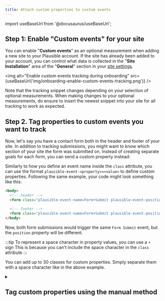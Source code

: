 ```yaml
---
title: Attach custom properties to custom events
---
```


import useBaseUrl from '@docusaurus/useBaseUrl';

## Step 1: Enable "Custom events" for your site

You can enable "**Custom events**" as an optional measurement when adding a new site to your Plausible account. If the site has already been added to your account, you can control what data is collected in the "**Site Installation**" area of the "**General**" section in your [site settings](website-settings.md).

<img alt="Enable custom events tracking during onboarding" src={useBaseUrl('img/onboarding-enable-custom-events-tracking.png')} />

Note that the tracking snippet changes depending on your selection of optional measurements. When making changes to your optional measurements, do ensure to insert the newest snippet into your site for all tracking to work as expected. 

## Step 2. Tag properties to custom events you want to track

Now, let's say you have a contact form both in the header and footer of your site. In addition to tracking submissions, you might want to know which section of your site the form was submitted on. Instead of creating separate goals for each form, you can send a custom property instead:

Similarly to how you define an event name inside the `class` attribute, you can use the format `plausible-event-<property>=<value>` to define custom properties. Following the same example, your code might look something like this:

```html
<body>
  <!-- header -->
  <form class="plausible-event-name=Form+Submit plausible-event-position=header">...</form>

  <!-- footer -->
  <form class="plausible-event-name=Form+Submit plausible-event-position=footer">...</form>
</body>
```

Now, both form submissions would trigger the same `Form Submit` event, but the `position` property will be different.

:::tip To represent a space character in property values, you can use a `+` sign
This is because you can't include the space character in the `class` attribute
:::

You can add up to 30 classes for custom properties. Simply separate them with a space character like in the above example.

<details>

<summary>
  
## Tag custom properties using the manual method

</summary>

This is an alternative option for those who are sending custom events manually with JavaScript, for example:

```js
plausible('Download')
```

All you have to do is add the second argument to this function call with the custom properties as follows:

```js
plausible('Download', {props: {method: 'HTTP', position: 'footer'}})
```

To mark an event as non-interactive, you can set the `interactive` argument to `false`. This will exclude the event from bounce rate calculations.

```js
plausible('Custom Event', {interactive: false})
```

</details>

